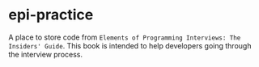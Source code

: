 # epi-practice

A place to store code from `Elements of Programming Interviews: The Insiders' Guide`. This book is intended to help developers going through the interview process.
